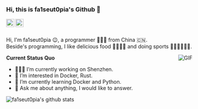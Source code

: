 <!---
https://github.com/dahezhiquan/Github-personal-homepage/blob/main/%E5%8A%A8%E6%80%81%E9%A3%8E%E6%A0%BC/seven.md
--->

### Hi, this is fa1seut0pia's Github 👋

<a href="#">
  <img align="left" alt="Wechat" width="22px" src="https://cdn.jsdelivr.net/npm/simple-icons@3.1.0/icons/wechat.svg" />
</a>
<a href="#">
  <img align="left" alt="'Gmail" width="22px" src="https://cdn.jsdelivr.net/npm/simple-icons@3.1.0/icons/gmail.svg" />
</a>

<br />
<br />

Hi, I'm fa1seut0pia 😉, a programmer 👨🏻‍💻 from China 🇨🇳.
<br />
Beside's programming, I like delicious food 🥗🥩🌮🍣 and doing sports 🏃⛹️‍♂️🏋🏼‍♂️.

  <img align="right" alt="GIF" src="https://media.giphy.com/media/iIqmM5tTjmpOB9mpbn/giphy.gif" />

**Current Status Quo**

- 👨🏻‍💻 I’m currently working on Shenzhen.
- 👀 I’m interested in Docker, Rust.
- 🌱 I’m currently learning Docker and Python.
- 💬 Ask me about anything, I would like to answer.

![fa1seut0pia's github stats](https://github-readme-stats.vercel.app/api?username=fa1seut0pia&show_icons=true&hide_border=true)
